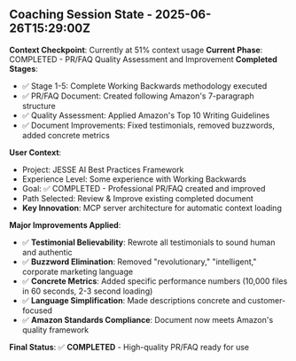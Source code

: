 ## Coaching Session State - 2025-06-26T15:29:00Z

**Context Checkpoint**: Currently at 51% context usage
**Current Phase**: COMPLETED - PR/FAQ Quality Assessment and Improvement
**Completed Stages**: 
- ✅ Stage 1-5: Complete Working Backwards methodology executed
- ✅ PR/FAQ Document: Created following Amazon's 7-paragraph structure
- ✅ Quality Assessment: Applied Amazon's Top 10 Writing Guidelines
- ✅ Document Improvements: Fixed testimonials, removed buzzwords, added concrete metrics

**User Context**: 
- Project: JESSE AI Best Practices Framework
- Experience Level: Some experience with Working Backwards
- Goal: ✅ COMPLETED - Professional PR/FAQ created and improved
- Path Selected: Review & Improve existing completed document
- **Key Innovation**: MCP server architecture for automatic context loading

**Major Improvements Applied**: 
- ✅ **Testimonial Believability**: Rewrote all testimonials to sound human and authentic
- ✅ **Buzzword Elimination**: Removed "revolutionary," "intelligent," corporate marketing language
- ✅ **Concrete Metrics**: Added specific performance numbers (10,000 files in 60 seconds, 2-3 second loading)
- ✅ **Language Simplification**: Made descriptions concrete and customer-focused
- ✅ **Amazon Standards Compliance**: Document now meets Amazon's quality framework

**Final Status**: ✅ **COMPLETED** - High-quality PR/FAQ ready for use
